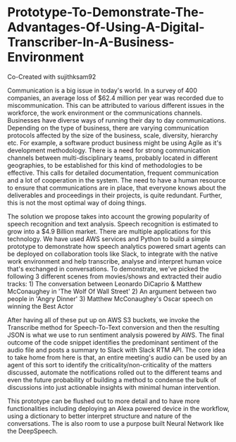 # Prototype-To-Demonstrate-The-Advantages-Of-Using-A-Digital-Transcriber-In-A-Business-Environment
Co-Created with sujithksam92

Communication is a big issue in today's world. In a survey of 400 companies, an average loss of $62.4 million per year was recorded due to miscommunication. This can be attributed to various different issues in the workforce, the work environment or the communications channels. Businesses have diverse ways of running their day to day communications. Depending on the type of business, there are varying communication protocols affected by the size of the business, scale, diversity, hierarchy etc. For example, a software product business might be using Agile as it's development methodology. There is a need for strong communication channels between multi-disciplinary teams, probably located in different geographies, to be established for this kind of methodologies to be effective. This calls for detailed documentation, frequent communication and a lot of cooperation in the system. The need to have a human resource to ensure that communications are in place, that everyone knows about the deliverables and proceedings in their projects, is quite redundant. Further, this is not the most optimal way of doing things.

 The solution we propose takes into account the growing popularity of speech recognition and text analysis. Speech recognition is estimated to grow into a $4.9 Billion market. There are multiple applications for this technology. We have used AWS services and Python to build a simple prototype to demonstrate how speech analytics powered smart agents can be deployed on collaboration tools like Slack, to integrate with the native work environment and help transcribe, analyse and interpret human voice that's exchanged in conversations.
To demonstrate, we've picked the following 3 different scenes from movies/shows and extracted their audio tracks: 1) The conversation between Leonardo DiCaprio & Matthew McConaughey in 'The Wolf Of Wall Street' 2) An argument between two people in 'Angry Dinner' 3) Matthew McConaughey's Oscar speech on winning the Best Actor

After having all of these put up on AWS S3 buckets, we invoke the Transcribe method for Speech-To-Text conversion and then the resulting JSON is what we use to run sentiment analysis powered by AWS. The final outcome of the code snippet identifies the predominant sentiment of the audio file and posts a summary to Slack with Slack RTM API. The core idea to take home from here is that, an entire meeting's audio can be used by an agent of this sort to identify the criticality/non-criticality of the matters discussed, automate the notifications rolled out to the different teams and even the future probability of building a method to condense the bulk of discussions into just actionable insights with minimal human intervention.

This prototype can be flushed out to more detail and to have more functionalities including deploying an Alexa powered device in the workflow, using a dictionary to better interpret structure and nature of the conversations. The is also room to use a purpose built Neural Network like the DeepSpeech.
